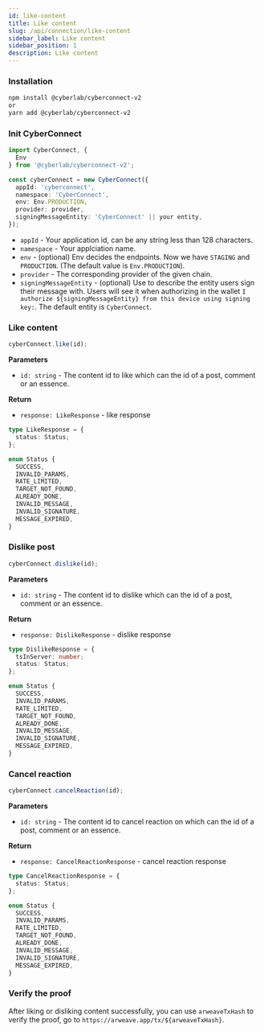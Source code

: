 ```yaml
---
id: like-content
title: Like content
slug: /api/connection/like-content
sidebar_label: Like content
sidebar_position: 1
description: Like content
---
```


### Installation

```sh
npm install @cyberlab/cyberconnect-v2
or
yarn add @cyberlab/cyberconnect-v2
```

### Init CyberConnect

```ts
import CyberConnect, {
  Env
} from '@cyberlab/cyberconnect-v2';

const cyberConnect = new CyberConnect({
  appId: 'cyberconnect',
  namespace: 'CyberConnect',
  env: Env.PRODUCTION,
  provider: provider,
  signingMessageEntity: 'CyberConnect' || your entity,
});
```

- `appId` - Your application id, can be any string less than 128 characters.
- `namespace` - Your applciation name.
- `env` - (optional) Env decides the endpoints. Now we have `STAGING` and `PRODUCTION`. (The default value is `Env.PRODUCTION`).
- `provider` - The corresponding provider of the given chain.
- `signingMessageEntity` - (optional) Use to describe the entity users sign their message with. Users will see it when authorizing in the wallet `I authorize ${signingMessageEntity} from this device using signing key:`. The default entity is `CyberConnect`.

### Like content

```ts
cyberConnect.like(id);
```

**Parameters**

- `id: string` - The content id to like which can the id of a post, comment or an essence.

**Return**

- `response: LikeResponse` - like response

```ts
type LikeResponse = {
  status: Status;
};

enum Status {
  SUCCESS,
  INVALID_PARAMS,
  RATE_LIMITED,
  TARGET_NOT_FOUND,
  ALREADY_DONE,
  INVALID_MESSAGE,
  INVALID_SIGNATURE,
  MESSAGE_EXPIRED,
}
```

### Dislike post

```ts
cyberConnect.dislike(id);
```

**Parameters**

- `id: string` - The content id to dislike which can the id of a post, comment or an essence.

**Return**

- `response: DislikeResponse` - dislike response

```ts
type DislikeResponse = {
  tsInServer: number;
  status: Status;
};

enum Status {
  SUCCESS,
  INVALID_PARAMS,
  RATE_LIMITED,
  TARGET_NOT_FOUND,
  ALREADY_DONE,
  INVALID_MESSAGE,
  INVALID_SIGNATURE,
  MESSAGE_EXPIRED,
}
```

### Cancel reaction

```ts
cyberConnect.cancelReaction(id);
```

**Parameters**

- `id: string` - The content id to cancel reaction on which can the id of a post, comment or an essence.

**Return**

- `response: CancelReactionResponse` - cancel reaction response

```ts
type CancelReactionResponse = {
  status: Status;
};

enum Status {
  SUCCESS,
  INVALID_PARAMS,
  RATE_LIMITED,
  TARGET_NOT_FOUND,
  ALREADY_DONE,
  INVALID_MESSAGE,
  INVALID_SIGNATURE,
  MESSAGE_EXPIRED,
}
```

### Verify the proof

After liking or disliking content successfully, you can use `arweaveTxHash` to verify the proof, go to `https://arweave.app/tx/${arweaveTxHash}`.
